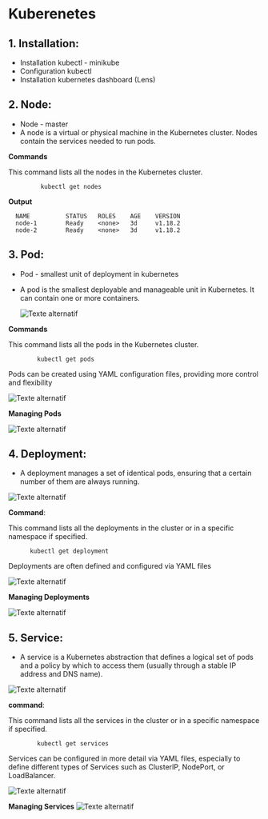 # Kuberenetes

## 1. **Installation**:

- Installation kubectl - minikube
- Configuration kubectl
- Installation kubernetes dashboard (Lens)

## 2. **Node**:

- Node - master
- A node is a virtual or physical machine in the Kubernetes cluster. Nodes contain the services needed to run pods.

**Commands**

This command lists all the nodes in the Kubernetes cluster.

             kubectl get nodes

**Output**

      NAME          STATUS   ROLES    AGE    VERSION
      node-1        Ready    <none>   3d     v1.18.2
      node-2        Ready    <none>   3d     v1.18.2

## 3. **Pod**:

- Pod - smallest unit of deployment in kubernetes
- A pod is the smallest deployable and manageable unit in Kubernetes. It can contain one or more containers.

  ![Texte alternatif](/media/pod.png)

**Commands**

This command lists all the pods in the Kubernetes cluster.

            kubectl get pods

Pods can be created using YAML configuration files, providing more control and flexibility

![Texte alternatif](/media/podyaml.png)

**Managing Pods**

![Texte alternatif](/media/podconf.png)

## 4. **Deployment**:

- A deployment manages a set of identical pods, ensuring that a certain number of them are always running.

![Texte alternatif](/media/dep.png)

**Command**:

This command lists all the deployments in the cluster or in a specific namespace if specified.

          kubectl get deployment

Deployments are often defined and configured via YAML files

![Texte alternatif](/media/depyaml.png)

**Managing Deployments**

![Texte alternatif](/media/depcon.png)

## 5. **Service**:

- A service is a Kubernetes abstraction that defines a logical set of pods and a policy by which to access them (usually through a stable IP address and DNS name).

![Texte alternatif](/media/ser.png)

**command**:

This command lists all the services in the cluster or in a specific namespace if specified.

            kubectl get services

Services can be configured in more detail via YAML files, especially to
define different types of Services such as ClusterIP, NodePort, or LoadBalancer.

![Texte alternatif](/media/seryaml.png)

**Managing Services**
![Texte alternatif](/media/serconf.png)
